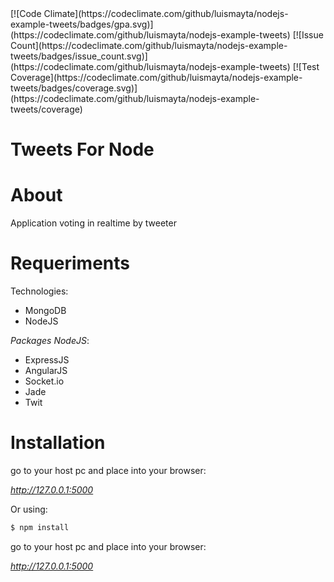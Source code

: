
<span class="badges" align="center">
[![Code Climate](https://codeclimate.com/github/luismayta/nodejs-example-tweets/badges/gpa.svg)](https://codeclimate.com/github/luismayta/nodejs-example-tweets)
[![Issue Count](https://codeclimate.com/github/luismayta/nodejs-example-tweets/badges/issue_count.svg)](https://codeclimate.com/github/luismayta/nodejs-example-tweets)
[![Test Coverage](https://codeclimate.com/github/luismayta/nodejs-example-tweets/badges/coverage.svg)](https://codeclimate.com/github/luismayta/nodejs-example-tweets/coverage)
</span>

# Tweets For Node

# About

Application voting in realtime by tweeter

# Requeriments

Technologies:

* MongoDB
* NodeJS

*Packages NodeJS*:

* ExpressJS
* AngularJS
* Socket.io
* Jade
* Twit

# Installation

go to your host pc and place into your browser:

*http://127.0.0.1:5000*

Or using:

```bash
$ npm install
```

go to your host pc and place into your browser:

*http://127.0.0.1:5000*
